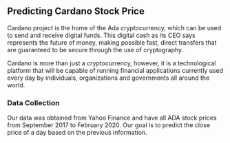 ## Predicting Cardano Stock Price

Cardano project is the home of the  Ada cryptocurrency, which can be used to send and receive digital funds. This digital cash as its CEO says represents the future of money, making possible fast, direct transfers that are guaranteed to be secure through the use of cryptography.

Cardano is more than just a cryptocurrency, however, it is a technological platform that will be capable of running financial applications currently used every day by individuals, organizations and governments all around the world.

### Data Collection

Our data was obtained from Yahoo Finance and have all ADA stock prices from September 2017 to February 2020. Our goal is to predict the close price of a day based on the previous information.
